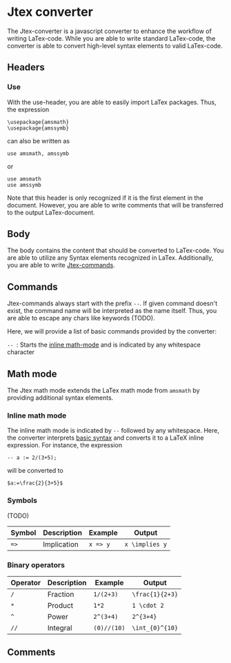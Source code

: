 # Jtex converter

The Jtex-converter is a javascript converter to enhance the workflow of writing LaTex-code. While you are able to write standard LaTex-code, the converter is able to convert high-level syntax elements to valid LaTex-code.

## Headers

### Use

With the use-header, you are able to easily import LaTex packages. Thus, the expression

```
\usepackage{amsmath}
\usepackage{amssymb}
```

can also be written as

```
use amsmath, amssymb
```

or

```
use amsmath
use amssymb
```

Note that this header is only recognized if it is the first element in the document. However, you are able to write comments that will be transferred to the output LaTex-document.

## Body

The body contains the content that should be converted to LaTex-code. You are able to utilize any Syntax elements recognized in LaTex. Additionally, you are able to write [Jtex-commands](#commands).

## Commands

Jtex-commands always start with the prefix `--`. If given command doesn't exist, the command name will be interpreted as the name itself. Thus, you are able to escape any chars like keywords (TODO).

Here, we will provide a list of basic commands provided by the converter:

`-- `: Starts the [inline math-mode](#inline-math-mode) and is indicated by any whitespace character

## Math mode

The Jtex math mode extends the LaTex math mode from `amsmath` by providing additional syntax elements.

### Inline math mode

The inline math mode is indicated by `--` followed by any whitespace. Here, the converter interprets [basic syntax](#basic-syntax) and converts it to a LaTeX inline expression. For instance, the expression

```
-- a := 2/(3+5);
```

will be converted to

```
$a:=\frac{2}{3+5}$
```

### Symbols

(TODO)

| Symbol | Description | Example  | Output         |
| ------ | ----------- | -------- | -------------- |
| `=>`   | Implication | `x => y` | `x \implies y` |

### Binary operators

| Operator | Description | Example     | Output          |
| -------- | ----------- | ----------- | --------------- |
| `/`      | Fraction    | `1/(2+3)`   | `\frac{1}{2+3}` |
| `*`      | Product     | `1*2`       | `1 \cdot 2`     |
| `^`      | Power       | `2^(3+4)`   | `2^{3+4}`       |
| `//`     | Integral    | `(0)//(10)` | `\int_{0}^{10}` |

## Comments
